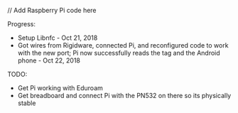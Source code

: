 // Add Raspberry Pi code here

Progress:
- Setup Libnfc - Oct 21, 2018
- Got wires from Rigidware, connected Pi, and reconfigured code to work with the new port; Pi now successfully reads the tag and the Android phone - Oct 22, 2018

TODO:
 - Get Pi working with Eduroam
 - Get breadboard and connect Pi with the PN532 on there so its physically stable

